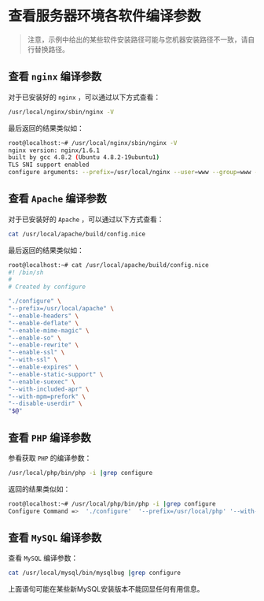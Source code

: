 # 查看服务器环境各软件编译参数

>    注意，示例中给出的某些软件安装路径可能与您机器安装路径不一致，请自行替换路径。

## 查看 `nginx` 编译参数

对于已安装好的 `nginx` ，可以通过以下方式查看：

```bash
/usr/local/nginx/sbin/nginx -V
```

最后返回的结果类似如：

```bash
root@localhost:~# /usr/local/nginx/sbin/nginx -V
nginx version: nginx/1.6.1
built by gcc 4.8.2 (Ubuntu 4.8.2-19ubuntu1) 
TLS SNI support enabled
configure arguments: --prefix=/usr/local/nginx --user=www --group=www --with-http_stub_status_module --with-http_ssl_module --with-http_flv_module --with-http_gzip_static_module --with-ld-opt='-ljemalloc' --add-module=../ngx_pagespeed-1.8.31.4-beta --with-cc-opt='-DLINUX=2 -D_REENTRANT -D_LARGEFILE64_SOURCE -pthread'
```

## 查看 `Apache` 编译参数

对于已安装好的 `Apache` ，可以通过以下方式查看：

```bash
cat /usr/local/apache/build/config.nice
```

最后返回的结果类似如：

```bash
root@localhost:~# cat /usr/local/apache/build/config.nice
#! /bin/sh
#
# Created by configure

"./configure" \
"--prefix=/usr/local/apache" \
"--enable-headers" \
"--enable-deflate" \
"--enable-mime-magic" \
"--enable-so" \
"--enable-rewrite" \
"--enable-ssl" \
"--with-ssl" \
"--enable-expires" \
"--enable-static-support" \
"--enable-suexec" \
"--with-included-apr" \
"--with-mpm=prefork" \
"--disable-userdir" \
"$@"
```

## 查看 `PHP` 编译参数

参看获取 `PHP` 的编译参数：

```bash
/usr/local/php/bin/php -i |grep configure
```

返回的结果类似如：

```bash
root@localhost:~# /usr/local/php/bin/php -i |grep configure
Configure Command =>  './configure'  '--prefix=/usr/local/php' '--with-config-file-path=/usr/local/php/etc' '--with-apxs2=/usr/local/apache/bin/apxs' '--enable-opcache' '--with-mysql=mysqlnd' '--with-mysqli=mysqlnd' '--with-pdo-mysql=mysqlnd' '--disable-fileinfo' '--with-iconv-dir=/usr/local' '--with-freetype-dir' '--with-jpeg-dir' '--with-png-dir' '--with-zlib' '--with-libxml-dir=/usr' '--enable-xml' '--disable-rpath' '--enable-bcmath' '--enable-shmop' '--enable-exif' '--enable-sysvsem' '--with-curl' '--enable-mbregex' '--enable-inline-optimization' '--enable-mbstring' '--with-mcrypt' '--with-gd' '--enable-gd-native-ttf' '--with-openssl' '--with-mhash' '--enable-pcntl' '--enable-sockets' '--with-xmlrpc' '--enable-ftp' '--with-gettext' '--enable-zip' '--enable-soap' '--disable-ipv6' '--disable-debug' 'CFLAGS=' 'CXXFLAGS='
```

## 查看 `MySQL` 编译参数

查看 `MySQL` 编译参数：

```bash
cat /usr/local/mysql/bin/mysqlbug |grep configure
```

上面语句可能在某些新MySQL安装版本不能回显任何有用信息。


